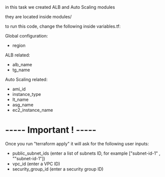 in this task we created ALB and Auto Scaling modules

they are located inside modules/

to run this code, change the following inside variables.tf:

Global configuration:

- region

ALB related:

- alb_name
- tg_name


Auto Scaling related:

- ami_id
- instance_type
- lt_name
- asg_name
- ec2_instance_name


# ----- Important ! ----- #

Once you run "terraform apply" it will ask for the following user inputs:

- public_subnet_ids (enter a list of subnets ID, for example ["subnet-id-1" , ""subnet-id-1"])
- vpc_id (enter a VPC ID)
- security_group_id (enter a security group ID)